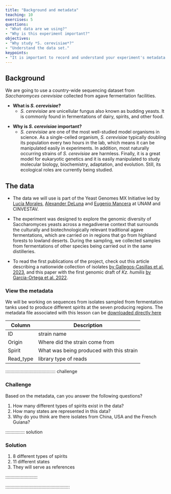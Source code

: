 ```yaml
---
title: "Background and metadata"
teaching: 10
exercises: 5
questions:
- "What data are we using?"
- "Why is this experiment important?"
objectives:
- "Why study *S. cerevisiae*?"
- "Understand the data set."
keypoints:
- "It is important to record and understand your experiment's metadata."
---
```


## Background

We are going to use a country-wide sequencing dataset from *Saccharomyces cerevisiae* collected from agave fermentation facilities.

- **What is *S. cerevisiae*?**
  - *S. cerevisiae* are unicellular fungus also known as budding yeasts. It is commonly found in fermentations of dairy, spirits, and other food. 


<!-- https://es.wikipedia.org/wiki/Saccharomyces_cerevisiae#/media/Archivo:S_cerevisiae_under_DIC_microscopy.jpg -->

- **Why is *S. cerevisiae* important?**
  - *S. cerevisiae* are one of the most well-studied model organisms in science. As a single-celled organism, *S. cerevisiae* typically doubling its population every two hours in the lab, which means it can be manipulated easily in experiments. In addition, most naturally occurring strains of *S. cerevisiae* are harmless. Finally, it is a great model for eukaryotic genetics and it is easily manipulated to study molecular biology, biochemistry, adaptation, and evolution. Still, its ecological roles are currently being studied.

## The data

- The data we will use is part of the Yeast Genomes MX Initiative led by [Lucía Morales](https://liigh.unam.mx/profile/dra-lucia-morales/), [Alexander DeLuna](https://langebio.cinvestav.mx/Dr-Alexander-de-Luna-Fors) and [Eugenio Mancera](https://ira.cinvestav.mx/ingenieriagenetica/dr-eugenio-mancera/) at UNAM and CINVESTAV.

- The experiment was designed to explore the genomic diversity of Saccharomyces yeasts across a megadiverse context that surrounds the culturally and biotechnologically relevant traditional agave fermentations, which are carried on in regions that go from highland forests to lowland deserts. During the sampling, we collected samples from fermentations of other species being carried out in the same distilleries.

- To read the first publications of the project, check out this article describing a nationwide collection of isolates [ by Gallegos-Casillas et al. 2023](https://www.biorxiv.org/content/10.1101/2023.07.02.547337v1), and this paper with the first genomic draft of *Kz. humilis* [ by Garcia-Ortega et al. 2022](https://journals.asm.org/doi/10.1128/mra.01154-21).

### View the metadata

We will be working on sequences from isolates sampled from fermentation tanks used to produce different spirits at the seven producing regions. The metadata file associated with this lesson can be [downloaded directly here](https://docs.google.com/spreadsheets/d/1mQFl-YEGzwSK77qzT8YL1FSzJ5kfe2ujvHBwST1JY5s/edit?usp=sharing) 

| Column           | Description                                     | 
| ---------------- | ----------------------------------------------- |
| ID               | strain name                                     | 
| Origin           | Where did the strain come from                  | 
| Spirit           | What was being produced with this strain        | 
| Read_type        | library type of reads                           | 


:::::::::::::::::::::::::::::::::::::::  challenge

### Challenge

Based on the metadata, can you answer the following questions?

1. How many different types of spirits exist in the data?
2. How many states are represented in this data?
3. Why do you think are there isolates from China, USA and the French Guiana?

:::::::::::::::  solution

### Solution

1. 8 different types of spirits
2. 11 different states
3. They will serve as references

:::::::::::::::::::::::::

::::::::::::::::::::::::::::::::::::::::::::::::::





